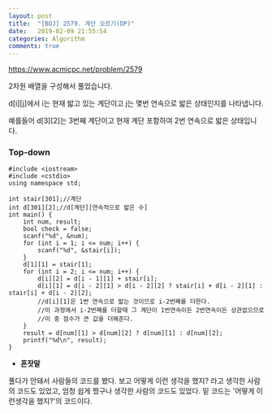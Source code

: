 ```yaml
---
layout: post
title:  "[BOJ] 2579. 계단 오르기(DP)"
date:   2019-02-09 21:55:54
categories: Algorithm
comments: true
---
```


https://www.acmicpc.net/problem/2579

2차원 배열을 구성해서 풀었습니다.

d[i][j]에서 i는 현재 밟고 있는 계단이고 j는 몇번 연속으로 밟은 상태인지를 나타냅니다.

예를들어 d[3][2]는 3번째 계단이고 현재 계단 포함하여 2번 연속으로 밟은 상태입니다.



### Top-down
~~~
#include <iostream>
#include <cstdio>
using namespace std;

int stair[301];//계단
int d[301][2];//d[계단][연속적으로 밟은 수]
int main() {
	int num, result;
	bool check = false;
	scanf("%d", &num);
	for (int i = 1; i <= num; i++) {
		scanf("%d", &stair[i]);
	}
	d[1][1] = stair[1];
	for (int i = 2; i <= num; i++) {
		d[i][2] = d[i - 1][1] + stair[i];
		d[i][1] = d[i - 2][1] > d[i - 2][2] ? stair[i] + d[i - 2][1] : stair[i] + d[i - 2][2];
		//d[i][1]은 1번 연속으로 밟는 것이므로 i-2번째를 더한다.
		//이 과정에서 i-2번째를 더할때 그 계단이 1번연속이든 2번연속이든 상관없으므로
		//이 중 점수가 큰 값을 더해준다.
	}
	result = d[num][1] > d[num][2] ? d[num][1] : d[num][2];
	printf("%d\n", result);
}
~~~

- **혼잣말**

풀다가 안돼서 사람들의 코드를 봤다. 보고 어떻게 이런 생각을 했지? 라고 생각한 사람의 코드도 있었고, 엄청 쉽게 짰구나 생각한 사람의 코드도 있었다. 밑 코드는 '어떻게 이런생각을 했지?'의 코드이다.

